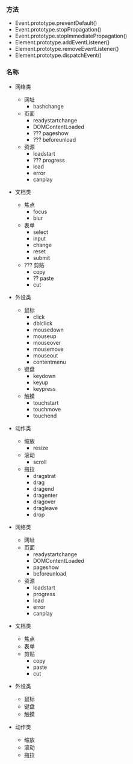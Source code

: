 ### 方法
* Event.prototype.preventDefault()
* Event.prototype.stopPropagation()
* Event.prototype.stopImmediatePropagation()
* Element.prototype.addEventListener()
* Element.prototype.removeEventListener()
* Element.prototype.dispatchEvent()

### 名称
* 网络类
    * 网址
        * hashchange
    * 页面
        * readystartchange
        * DOMContentLoaded
        * ??? pageshow
        * ??? beforeunload
    * 资源
        * loadstart
        * ??? progress
        * load
        * error
        * canplay
* 文档类
    * 焦点
        * focus
        * blur
    * 表单
        * select
        * input
        * change
        * reset
        * submit
    * ??? 剪贴
        * copy
        * ?? paste
        * cut
* 外设类
    * 鼠标
        * click
        * dblclick
        * mousedown
        * mouseup
        * mouseover
        * mousemove
        * mouseout
        * contentmenu
    * 键盘
        * keydown
        * keyup
        * keypress
    * 触摸
        * touchstart
        * touchmove
        * touchend
* 动作类
    * 缩放
        * resize
    * 滚动
        * scroll
    * 拖拉
        * dragstrat
        * drag
        * dragend
        * dragenter
        * dragover
        * dragleave
        * drop

* 网络类
    * 网址
    * 页面
        * readystartchange
        * DOMContentLoaded
        * pageshow
        * beforeunload
    * 资源
        * loadstart
        * progress
        * load
        * error
        * canplay
* 文档类
    * 焦点
    * 表单
    * 剪贴
        * copy
        * paste
        * cut
* 外设类
    * 鼠标
    * 键盘
    * 触摸
* 动作类
    * 缩放
    * 滚动
    * 拖拉
